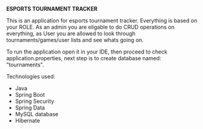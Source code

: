 <b>ESPORTS TOURNAMENT TRACKER</b>

This is an application for esports tournament tracker.  Everything is based on your ROLE. As an admin you are eligable to do CRUD operations on everything, as User you are allowed to look through tournaments/games/user lists and see whats going on.

To run the application open it in your IDE, then proceed to check application.properties, next step is to create database named: "tournaments".

Technologies used:
- Java
- Spring Boot 
- Spring Security
- Spring Data
- MySQL database
- Hibernate
